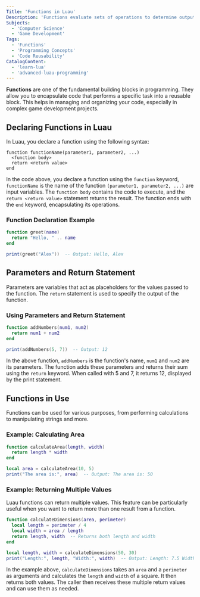 ```yaml
---
Title: 'Functions in Luau'
Description: 'Functions evaluate sets of operations to determine outputs based on given inputs.'
Subjects:
  - 'Computer Science'
  - 'Game Development'
Tags:
  - 'Functions'
  - 'Programming Concepts'
  - 'Code Reusability'
CatalogContent:
  - 'learn-lua'
  - 'advanced-luau-programming'
---
```


**Functions** are one of the fundamental building blocks in programming. They allow you to encapsulate code that performs a specific task into a reusable block. This helps in managing and organizing your code, especially in complex game development projects.

## Declaring Functions in Luau

In Luau, you declare a function using the following syntax:

```pseudo
function functionName(parameter1, parameter2, ...)
  <function body>
  return <return value>
end
```

In the code above, you declare a function using the `function` keyword, `functionName` is the name of the function `(parameter1, parameter2, ...)` are input variables. The `function body` contains the code to execute, and the `return <return value>` statement returns the result. The function ends with the `end` keyword, encapsulating its operations.

### Function Declaration Example

```lua
function greet(name)
  return "Hello, " .. name
end

print(greet("Alex"))  -- Output: Hello, Alex
```

## Parameters and Return Statement

Parameters are variables that act as placeholders for the values passed to the function. The `return` statement is used to specify the output of the function.

### Using Parameters and Return Statement

```lua
function addNumbers(num1, num2)
  return num1 + num2
end

print(addNumbers(5, 7))  -- Output: 12
```

In the above function, `addNumbers` is the function's name, `num1` and `num2` are its parameters. The function adds these parameters and returns their sum using the `return` keyword. When called with 5 and 7, it returns 12, displayed by the print statement.

## Functions in Use

Functions can be used for various purposes, from performing calculations to manipulating strings and more.

### Example: Calculating Area

```lua
function calculateArea(length, width)
  return length * width
end

local area = calculateArea(10, 5)
print("The area is:", area)  -- Output: The area is: 50
```

### Example: Returning Multiple Values

Luau functions can return multiple values. This feature can be particularly useful when you want to return more than one result from a function.

```lua
function calculateDimensions(area, perimeter)
  local length = perimeter / 4
  local width = area / length
  return length, width  -- Returns both length and width
end

local length, width = calculateDimensions(50, 30)
print("Length:", length, "Width:", width)  -- Output: Length: 7.5 Width: 6.6666666666667
```

In the example above, `calculateDimensions` takes an `area` and a `perimeter` as arguments and calculates the `length` and `width` of a square. It then returns both values. The caller then receives these multiple return values and can use them as needed.
